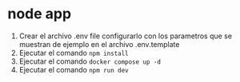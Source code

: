 

# node app

1. Crear el archivo .env file configurarlo con los parametros que se muestran de ejemplo en el archivo .env.template
2. Ejecutar el comando ``` npm install ```
3. Ejecutar el comando ``` docker compose up -d ```
4. Ejecutar el comando ``` npm run dev ```
